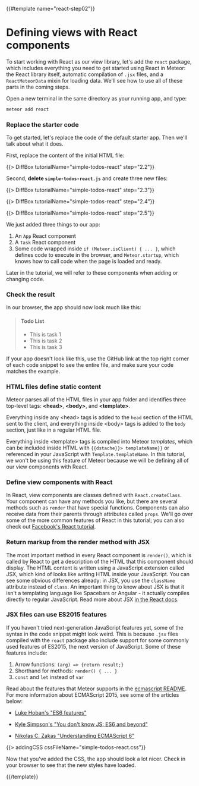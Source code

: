 {{#template name="react-step02"}}
# Defining views with React components

To start working with React as our view library, let's add the `react` package, which includes everything you need to get started using React in Meteor: the React library itself, automatic compilation of `.jsx` files, and a `ReactMeteorData` mixin for loading data. We'll see how to use all of these parts in the coming steps.

Open a new terminal in the same directory as your running app, and type:

```sh
meteor add react
```

### Replace the starter code

To get started, let's replace the code of the default starter app. Then we'll talk about what it does.

First, replace the content of the initial HTML file:

{{> DiffBox tutorialName="simple-todos-react" step="2.2"}}

Second, **delete `simple-todos-react.js`** and create three new files:

{{> DiffBox tutorialName="simple-todos-react" step="2.3"}}

{{> DiffBox tutorialName="simple-todos-react" step="2.4"}}

{{> DiffBox tutorialName="simple-todos-react" step="2.5"}}

We just added three things to our app:

1. An `App` React component
2. A `Task` React component
3. Some code wrapped inside `if (Meteor.isClient) { ... }`, which defines code to execute in the browser, and `Meteor.startup`, which knows how to call code when the page is loaded and ready.

Later in the tutorial, we will refer to these components when adding or changing code.

### Check the result

In our browser, the app should now look much like this:

> #### Todo List
> - This is task 1
> - This is task 2
> - This is task 3

If your app doesn't look like this, use the GitHub link at the top right corner of each code snippet to see the entire file, and make sure your code matches the example.

### HTML files define static content

Meteor parses all of the HTML files in your app folder and identifies three top-level tags: **&lt;head>**, **&lt;body>**, and **&lt;template>**.

Everything inside any &lt;head> tags is added to the `head` section of the HTML sent to the client, and everything inside &lt;body> tags is added to the `body` section, just like in a regular HTML file.

Everything inside &lt;template> tags is compiled into Meteor _templates_, which can be included inside HTML with `{{dstache}}> templateName}}` or referenced in your JavaScript with `Template.templateName`. In this tutorial, we won't be using this feature of Meteor because we will be defining all of our view components with React.

### Define view components with React

In React, view components are classes defined with `React.createClass`. Your component can have any methods you like, but there are several methods such as `render` that have special functions. Components can also receive data from their parents through attributes called `props`. We'll go over some of the more common features of React in this tutorial; you can also check out [Facebook's React tutorial](https://facebook.github.io/react/docs/tutorial.html).

### Return markup from the render method with JSX

The most important method in every React component is `render()`, which is called by React to get a description of the HTML that this component should display. The HTML content is written using a JavaScript extension called JSX, which kind of looks like writing HTML inside your JavaScript. You can see some obvious differences already: in JSX, you use the `className` attribute instead of `class`. An important thing to know about JSX is that it isn't a templating language like Spacebars or Angular - it actually compiles directly to regular JavaScript. Read more about JSX [in the React docs](https://facebook.github.io/react/docs/jsx-in-depth.html).

### JSX files can use ES2015 features

If you haven't tried next-generation JavaScript features yet, some of the syntax in the code snippet might look weird. This is because `.jsx` files compiled with the `react` package also include support for some commonly used features of ES2015, the next version of JavaScript. Some of these features include:

1. Arrow functions: `(arg) => {return result;}`
2. Shorthand for methods: `render() { ... }`
3. `const` and `let` instead of `var`

Read about the features that Meteor supports in the [ecmascript README](https://github.com/meteor/meteor/blob/master/packages/ecmascript/README.md). For more information about ECMAScript 2015, see some of the articles below:

* [Luke Hoban's "ES6 features"](http://git.io/es6features)

* [Kyle Simpson's "You don't know JS: ES6 and beyond"](https://github.com/getify/You-Dont-Know-JS/tree/master/es6%20%26%20beyond)

* [Nikolas C. Zakas "Understanding ECMAScript 6"](https://github.com/nzakas/understandinges6)

{{> addingCSS cssFileName="simple-todos-react.css"}}

Now that you've added the CSS, the app should look a lot nicer. Check in your browser to see that the new styles have loaded.

{{/template}}
